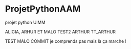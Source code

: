 # ProjetPythonAAM
projet python UIMM

ALICIA, ARHUR ET MALO
TEST2 ARTHUR
TT_ARTHUR

TEST MALO COMMIT
je comprends pas mais là ça marche !